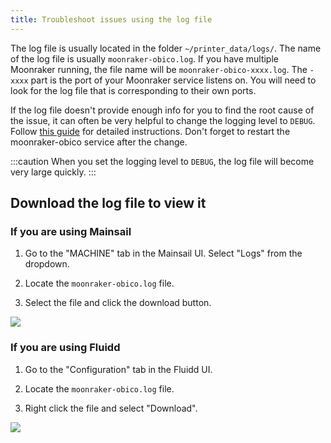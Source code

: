 ```yaml
---
title: Troubleshoot issues using the log file
---
```


The log file is usually located in the folder `~/printer_data/logs/`. The name of the log file is usually `moonraker-obico.log`. If you have multiple Moonraker running, the file name will be `moonraker-obico-xxxx.log`. The `-xxxx` part is the port of your Moonraker service listens on. You will need to look for the log file that is corresponding to their own ports.

If the log file doesn't provide enough info for you to find the root cause of the issue, it can often be very helpful to change the logging level to `DEBUG`. Follow [this guide](config.md/#logging-section) for detailed instructions. Don't forget to restart the moonraker-obico service after the change.

:::caution
When you set the logging level to `DEBUG`, the log file will become very large quickly.
:::

## Download the log file to view it

### If you are using Mainsail

1. Go to the "MACHINE" tab in the Mainsail UI. Select "Logs" from the dropdown.

1. Locate the `moonraker-obico.log` file.

1. Select the file and click the download button.

![](/img/user-guides/helpdocs/download-moonraker-obico-log-mainsail.png)


### If you are using Fluidd

1. Go to the "Configuration" tab in the Fluidd UI.

1. Locate the `moonraker-obico.log` file.

1. Right click the file and select "Download".

![](/img/user-guides/helpdocs/download-moonraker-obico-log-fluidd.png)